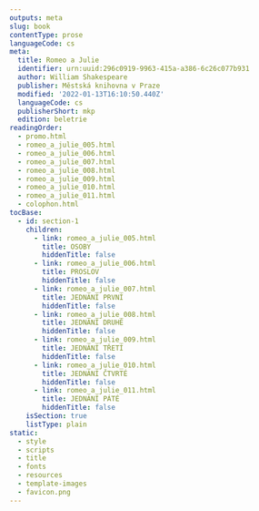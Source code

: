 ```yaml
---
outputs: meta
slug: book
contentType: prose
languageCode: cs
meta:
  title: Romeo a Julie
  identifier: urn:uuid:296c0919-9963-415a-a386-6c26c077b931
  author: William Shakespeare
  publisher: Městská knihovna v Praze
  modified: '2022-01-13T16:10:50.440Z'
  languageCode: cs
  publisherShort: mkp
  edition: beletrie
readingOrder:
  - promo.html
  - romeo_a_julie_005.html
  - romeo_a_julie_006.html
  - romeo_a_julie_007.html
  - romeo_a_julie_008.html
  - romeo_a_julie_009.html
  - romeo_a_julie_010.html
  - romeo_a_julie_011.html
  - colophon.html
tocBase:
  - id: section-1
    children:
      - link: romeo_a_julie_005.html
        title: OSOBY
        hiddenTitle: false
      - link: romeo_a_julie_006.html
        title: PROSLOV
        hiddenTitle: false
      - link: romeo_a_julie_007.html
        title: JEDNÁNÍ PRVNÍ
        hiddenTitle: false
      - link: romeo_a_julie_008.html
        title: JEDNÁNÍ DRUHÉ
        hiddenTitle: false
      - link: romeo_a_julie_009.html
        title: JEDNÁNÍ TŘETÍ
        hiddenTitle: false
      - link: romeo_a_julie_010.html
        title: JEDNÁNÍ ČTVRTÉ
        hiddenTitle: false
      - link: romeo_a_julie_011.html
        title: JEDNÁNÍ PÁTÉ
        hiddenTitle: false
    isSection: true
    listType: plain
static:
  - style
  - scripts
  - title
  - fonts
  - resources
  - template-images
  - favicon.png
---
```

